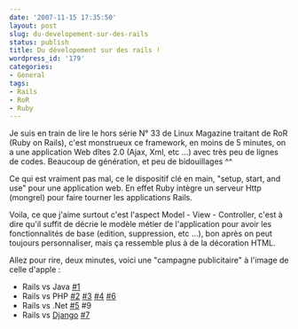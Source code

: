 ```yaml
---
date: '2007-11-15 17:35:50'
layout: post
slug: du-developement-sur-des-rails
status: publish
title: Du dévelopement sur des rails !
wordpress_id: '179'
categories:
- General
tags:
- Rails
- RoR
- Ruby
---
```



Je suis en train de lire le hors série N° 33 de Linux Magazine traitant de RoR (Ruby on Rails), c'est monstrueux ce framework, en moins de 5 minutes, on a une application Web dîtes 2.0 (Ajax, Xml, etc ...) avec très peu de lignes de codes. Beaucoup de génération, et peu de bidouillages ^^

Ce qui est vraiment pas mal, ce le dispositif clé en main, "setup, start, and use" pour une application web. En effet Ruby intègre un serveur Http (mongrel) pour faire tourner les applications Rails.

Voila, ce que j'aime surtout c'est l'aspect Model - View - Controller, c'est à dire qu'il suffit de décrie le modèle métier de l'application pour avoir les fonctionnalités de base (edition, suppression, etc ...), bon après on peut toujours personnaliser, mais ça ressemble plus à de la décoration HTML.

Allez pour rire, deux minutes, voici une "campagne publicitaire" à l'image de celle d'apple :

  * Rails vs Java [#1](http://www.youtube.com/watch?v=PQbuyKUaKFo)
  * Rails vs PHP [#2](http://www.youtube.com/watch?v=n1NVfDlU6yQ) [#3](http://www.youtube.com/watch?v=p5EIrSM8dCA) [#4](http://www.youtube.com/watch?v=Ld919lziKgE) [#6](http://www.youtube.com/watch?v=GQXqWkWqnSw)
  * Rails vs .Net [#5](http://www.youtube.com/watch?v=528BCJiRkks) #9
  * Rails vs [Django](http://www.djangoproject.com/) [#7](http://www.youtube.com/watch?v=528BCJiRkks)
